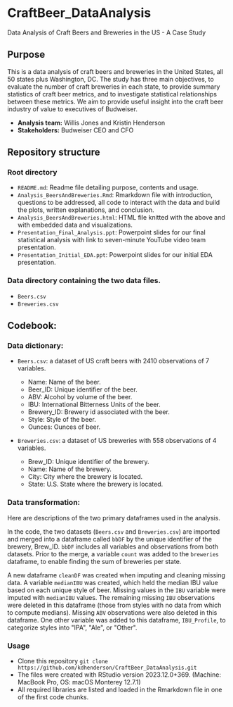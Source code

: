 # CraftBeer_DataAnalysis
Data Analysis of Craft Beers and Breweries in the US - A Case Study

## Purpose

This is a data analysis of craft beers and breweries in the United States, all 50 states plus Washington, DC. The study has three main objectives, to evaluate the number of craft breweries in each state, to provide summary statistics of craft beer metrics, and to investigate statistical relationships between these metrics. We aim to provide useful insight into the craft beer industry of value to executives of Budweiser.
* **Analysis team:** Willis Jones and Kristin Henderson
* **Stakeholders:** Budweiser CEO and CFO


## Repository structure

### Root directory

* `README.md`: Readme file detailing purpose, contents and usage.
* `Analysis_BeersAndBreweries.Rmd`: Rmarkdown file with introduction, questions to be addressed, all code to interact with the data and build the plots, written explanations, and conclusion.
* `Analysis_BeersAndBreweries.html`: HTML file knitted with the above and with embedded data and visualizations.
* `Presentation_Final_Analysis.ppt`: Powerpoint slides for our final statistical analysis with link to seven-minute YouTube video team presentation.
* `Presentation_Initial_EDA.ppt`: Powerpoint slides for our initial EDA presentation.

### Data directory containing the two data files.

* `Beers.csv`
* `Breweries.csv`


## Codebook:

### Data dictionary:

* `Beers.csv`: a dataset of US craft beers with 2410 observations of 7 variables.
  -	Name: Name of the beer.
  -	Beer_ID: Unique identifier of the beer.
  -	ABV: Alcohol by volume of the beer.
  -	IBU: International Bitterness Units of the beer.
  -	Brewery_ID: Brewery id associated with the beer.
  -	Style: Style of the beer.
  -	Ounces: Ounces of beer.
	
* `Breweries.csv`: a dataset of US breweries with 558 observations of 4 variables.
  -	Brew_ID: Unique identifier of the brewery.
  -	Name: Name of the brewery.
  -	City: City where the brewery is located.
  -	State: U.S. State where the brewery is located.


### Data transformation:

Here are descriptions of the two primary dataframes used in the analysis.

In the code, the two datasets (`Beers.csv` and `Breweries.csv`) are imported and merged into a dataframe called `bbDF` by the unique identifier of the brewery, Brew_ID. `bbDF` includes all variables and observations from both datasets. Prior to the merge, a variable `count` was added to the `breweries` dataframe, to enable finding the sum of breweries per state.

A new dataframe `cleanDF` was created when imputing and cleaning missing data. A variable `medianIBU` was created, which held the median IBU value based on each unique style of beer. Missing values in the `IBU` variable were imputed with `medianIBU` values. The remaining missing `IBU` observations were deleted in this dataframe (those from styles with no data from which to compute medians). Missing `ABV` observations were also deleted in this dataframe. One other variable was added to this dataframe, `IBU_Profile`, to categorize styles into "IPA", "Ale", or "Other".


### Usage

* Clone this repository
`git clone https://github.com/kdhenderson/CraftBeer_DataAnalysis.git`
* The files were created with RStudio version 2023.12.0+369. (Machine: MacBook Pro, OS: macOS Monterey 12.7.1)
* All required libraries are listed and loaded in the Rmarkdown file in one of the first code chunks.
